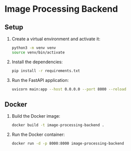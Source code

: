 # Image Processing Backend

## Setup

1. Create a virtual environment and activate it:

   ```sh
   python3 -m venv venv
   source venv/bin/activate
   ```

2. Install the dependencies:

   ```sh
   pip install -r requirements.txt
   ```

3. Run the FastAPI application:

   ```sh
   uvicorn main:app --host 0.0.0.0 --port 8000 --reload
   ```

## Docker

1. Build the Docker image:

   ```sh
   docker build -t image-processing-backend .
   ```

2. Run the Docker container:

   ```sh
   docker run -d -p 8000:8000 image-processing-backend
   ```
